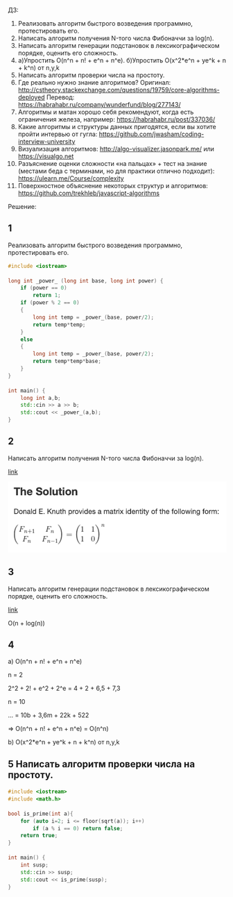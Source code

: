 ДЗ:
1) Реализовать алгоритм быстрого возведения программно, протестировать его.
2) Написать алгоритм получения N-того числа Фибоначчи за log(n).
3) Написать алгоритм генерации подстановок в лексикографическом порядке, оценить его сложность.
4) а)Упростить O(n^n + n! + e^n + n^e). б)Упростить O(x^2*e^n + ye^k + n + k^n) от n,y,k
5) Написать алгоритм проверки числа на простоту.
6) Где реально нужно знание алгоритмов? Оригинал:
http://cstheory.stackexchange.com/questions/19759/core-algorithms-deployed
Перевод: https://habrahabr.ru/company/wunderfund/blog/277143/
7) Алгоритмы и матан хорошо себя рекомендуют, когда есть ограничения железа, например:
https://habrahabr.ru/post/337036/
8) Какие алгоритмы и структуры данных пригодятся, если вы хотите пройти интервью от гугла: https://github.com/jwasham/coding-interview-university
9) Визуализация алгоритмов: http://algo-visualizer.jasonpark.me/ или https://visualgo.net
10) Разъяснение оценки сложности «на пальцах» + тест на знание (местами беда с терминами, но для практики отлично подходит): https://ulearn.me/Course/complexity
11) Поверхностное объяснение некоторых структур и алгоритмов: https://github.com/trekhleb/javascript-algorithms

Решение:
## 1

Реализовать алгоритм быстрого возведения программно, протестировать его.

```cpp
#include <iostream>

long int _power_ (long int base, long int power) {
    if (power == 0)
        return 1;
    if (power % 2 == 0)
    {
        long int temp = _power_(base, power/2);
        return temp*temp;
    }
    else
    {
        long int temp = _power_(base, power/2);
        return temp*temp*base;
    }
}

int main() {
    long int a,b;
    std::cin >> a >> b;
    std::cout << _power_(a,b);
}

```

## 2 

Написать алгоритм получения N-того числа Фибоначчи за log(n).

[link](https://kukuruku.co/post/the-nth-fibonacci-number-in-olog-n/)

![](../fib_log_n.png)

## 3 

Написать алгоритм генерации подстановок в лексикографическом порядке, оценить его сложность.

[link](https://habr.com/ru/post/428552/)

O(n + log(n))

## 4 

a) O(n^n + n! + e^n + n^e)

n = 2 

2^2 + 2! + e^2 + 2^e = 4 + 2 + 6,5 + 7,3

n = 10 

... = 10b + 3,6m + 22k + 522

=> O(n^n + n! + e^n + n^e) = O(n^n)

b) O(x^2*e^n + ye^k + n + k^n) от n,y,k

## 5 Написать алгоритм проверки числа на простоту.

```cpp
#include <iostream>
#include <math.h>

bool is_prime(int a){
    for (auto i=2; i <= floor(sqrt(a)); i++)
        if (a % i == 0) return false;
    return true;
}

int main() {
    int susp;
    std::cin >> susp;
    std::cout << is_prime(susp);
}
```

